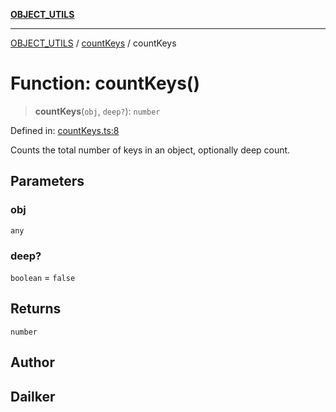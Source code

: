 [**OBJECT_UTILS**](../../README.md)

***

[OBJECT_UTILS](../../README.md) / [countKeys](../README.md) / countKeys

# Function: countKeys()

> **countKeys**(`obj`, `deep?`): `number`

Defined in: [countKeys.ts:8](https://github.com/dailker/everyutil-js/blob/7799f3f003cb23f425be3f1c83c38483e2648188/src/object/countKeys.ts#L8)

Counts the total number of keys in an object, optionally deep count.

## Parameters

### obj

`any`

### deep?

`boolean` = `false`

## Returns

`number`

## Author

## Dailker
